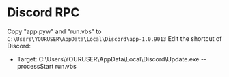# Discord RPC
Copy "app.pyw" and "run.vbs" to `C:\Users\YOURUSER\AppData\Local\Discord\app-1.0.9013`
Edit the shortcut of Discord:
* Target: C:\Users\YOURUSER\AppData\Local\Discord\Update.exe --processStart run.vbs
